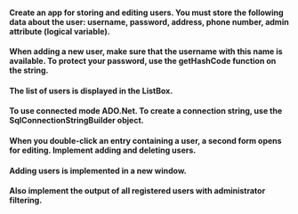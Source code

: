 #### Create an app for storing and editing users. You must store the following data about the user: username, password, address, phone number, admin attribute (logical variable).
#### When adding a new user, make sure that the username with this name is available. To protect your password, use the getHashCode function on the string.
#### The list of users is displayed in the ListBox.
#### To use connected mode ADO.Net. To create a connection string, use the SqlConnectionStringBuilder object.
#### When you double-click an entry containing a user, a second form opens for editing. Implement adding and deleting users.
#### Adding users is implemented in a new window.
#### Also implement the output of all registered users with administrator filtering.
